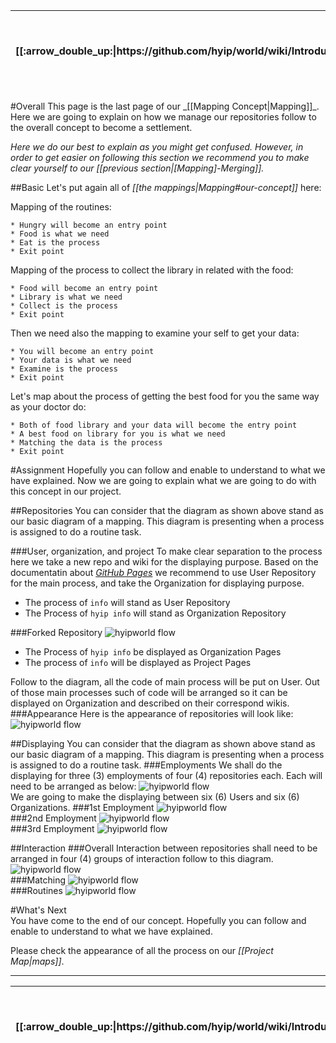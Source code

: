 <table>
  <thead>
    <tr>
      <th>[[:arrow_double_up:|https://github.com/hyip/world/wiki/Introduction]]</th>
      <th>[[:arrow_up_small:|https://github.com/hyipworld/hyipworld.github.io/wiki/Introduction]]</th>
      <th>[[:rewind:|Introduction]] [[Intro|Introduction]]</th>
      <th>[[:arrow_backward:|[Mapping]-Merging]] [[Prev|[Mapping]-Merging]]</th>
      <th>[[:repeat:|[Mapping]-Overall]] [[Reload|[Mapping]-Overall]]</th>
      <th>[[Next|maps]] [[:arrow_forward:|maps]]</th>
      <th>[[Last|maps]] [[:fast_forward:|maps]]</th>
      <th>[[:arrow_down_small:|https://github.com/hyip/rating]]</th>
      <th>[[:arrow_double_down:|https://github.com/hyip/rating/wiki/Introduction]]</th>
    </tr>
  </thead>
</table>
#Overall
This page is the last page of our _[[Mapping Concept|Mapping]]_. Here we are going to explain on how we manage our repositories follow to the overall concept to become a settlement.  

_Here we do our best to explain as you might get confused. However, in order to get easier on following this section we recommend you to make clear yourself to our [[previous section|[Mapping]-Merging]]._

##Basic
Let's put again all of _[[the mappings|Mapping#our-concept]]_ here:

Mapping of the routines:
```
* Hungry will become an entry point
* Food is what we need 
* Eat is the process
* Exit point  
```
Mapping of the process to collect the library in related with the food:
```
* Food will become an entry point
* Library is what we need 
* Collect is the process
* Exit point  
```
Then we need also the mapping to examine your self to get your data:
```
* You will become an entry point
* Your data is what we need 
* Examine is the process
* Exit point  
```
Let's map about the process of getting the best food for you the same way as your doctor do:
```
* Both of food library and your data will become the entry point
* A best food on library for you is what we need 
* Matching the data is the process
* Exit point  
```

#Assignment
Hopefully you can follow and enable to understand to what we have explained. Now we are going to explain what we are going to do with this concept in our project.

##Repositories
You can consider that the diagram as shown above stand as our basic diagram of a mapping. This diagram is presenting when a process is assigned to do a routine task.

###User, organization, and project
To make clear separation to the process here we take a new repo and wiki for the displaying purpose. Based on the documentatin about _<a href="https://help.github.com/articles/user-organization-and-project-pages/#building-your-user--organization-pages" target="_blank">GitHub Pages</a>_ we recommend to use User Repository for the main process, and take the Organization for displaying purpose.

* The process of `info` will stand as User Repository
* The Process of `hyip info` will stand as Organization Repository

###Forked Repository
![hyipworld flow](https://hyipworld.github.io/images/github/doc/figure4.png)   
* The Process of `hyip info` be displayed as Organization Pages
* The process of `info` will be displayed as Project Pages  

Follow to the diagram, all the code of main process will be put on User. Out of those main processes such of code will be arranged so it can be displayed on Organization and described on their correspond wikis. 
###Appearance
Here is the appearance of repositories will look like:
![hyipworld flow](https://hyipworld.github.io/images/github/doc/Hyip-Info.png)  

##Displaying
You can consider that the diagram as shown above stand as our basic diagram of a mapping. This diagram is presenting when a process is assigned to do a routine task.
###Employments
We shall do the displaying for three (3) employments of four (4) repositories each. Each will need to be arranged as below:
![hyipworld flow](https://hyipworld.github.io/images/github/doc/figure5.png)   
We are going to make the displaying between six (6) Users and six (6) Organizations. 
###1st Employment
![hyipworld flow](https://hyipworld.github.io/images/github/doc/figure6.png)   
###2nd Employment
![hyipworld flow](https://hyipworld.github.io/images/github/doc/figure8.png)   
###3rd Employment
![hyipworld flow](https://hyipworld.github.io/images/github/doc/figure9.png)   

##Interaction
###Overall
Interaction between repositories shall need to be arranged in four (4) groups of interaction follow to this diagram.  
![hyipworld flow](https://hyipworld.github.io/images/github/doc/figure16.png)  
###Matching
![hyipworld flow](https://hyipworld.github.io/images/github/doc/figure5.png)  
###Routines
![hyipworld flow](https://hyipworld.github.io/images/github/doc/figure4.png)  

#What's Next  
You have come to the end of our concept. Hopefully you can follow and enable to understand to what we have explained.  

Please check the appearance of all the process on our _[[Project Map|maps]]_. 
***
<table>
  <thead>
    <tr>
      <th>[[:arrow_double_up:|https://github.com/hyip/world/wiki/Introduction]]</th>
      <th>[[:arrow_up_small:|https://github.com/hyipworld/hyipworld.github.io/wiki/Introduction]]</th>
      <th>[[:rewind:|Introduction]] [[Intro|Introduction]]</th>
      <th>[[:arrow_backward:|[Mapping]-Merging]] [[Prev|[Mapping]-Merging]]</th>
      <th>[[:repeat:|[Mapping]-Overall]] [[Reload|[Mapping]-Overall]]</th>
      <th>[[Next|maps]] [[:arrow_forward:|maps]]</th>
      <th>[[Last|maps]] [[:fast_forward:|maps]]</th>
      <th>[[:arrow_down_small:|https://github.com/hyip/rating]]</th>
      <th>[[:arrow_double_down:|https://github.com/hyip/rating/wiki/Introduction]]</th>
    </tr>
  </thead>
</table>